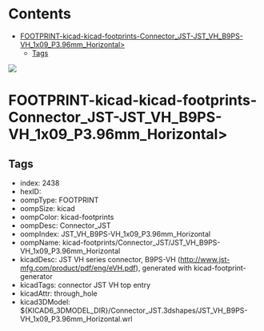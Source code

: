 



Contents
========

* [FOOTPRINT-kicad-kicad-footprints-Connector_JST-JST_VH_B9PS-VH_1x09_P3.96mm_Horizontal>](#footprint-kicad-kicad-footprints-connector_jst-jst_vh_b9ps-vh_1x09_p396mm_horizontal)
	* [Tags](#tags)
  
![][im]
# FOOTPRINT-kicad-kicad-footprints-Connector_JST-JST_VH_B9PS-VH_1x09_P3.96mm_Horizontal>

## Tags

- index: 2438
- hexID: 
- oompType: FOOTPRINT
- oompSize: kicad
- oompColor: kicad-footprints
- oompDesc: Connector_JST
- oompIndex: JST_VH_B9PS-VH_1x09_P3.96mm_Horizontal
- oompName: kicad-footprints/Connector_JST/JST_VH_B9PS-VH_1x09_P3.96mm_Horizontal
- kicadDesc: JST VH series connector, B9PS-VH (http://www.jst-mfg.com/product/pdf/eng/eVH.pdf), generated with kicad-footprint-generator
- kicadTags: connector JST VH top entry
- kicadAttr: through_hole
- kicad3DModel: ${KICAD6_3DMODEL_DIR}/Connector_JST.3dshapes/JST_VH_B9PS-VH_1x09_P3.96mm_Horizontal.wrl



[im]: image.png
